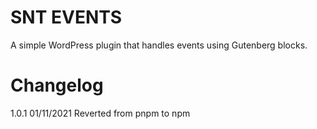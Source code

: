 # SNT EVENTS

A simple WordPress plugin that handles events using Gutenberg blocks.

# Changelog

1.0.1 01/11/2021 Reverted from pnpm to npm
